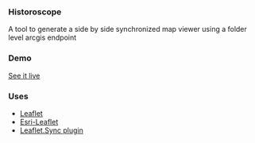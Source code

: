 ### Historoscope ###

A tool to generate a side by side synchronized map viewer using a folder level arcgis endpoint

### Demo ###

[See it live](https://cityofhayward.github.io/historoscope/)

### Uses ###

* [Leaflet](http://leafletjs.com/)
* [Esri-Leaflet](https://esri.github.io/esri-leaflet/)
* [Leaflet.Sync plugin](https://github.com/turban/Leaflet.Sync)
